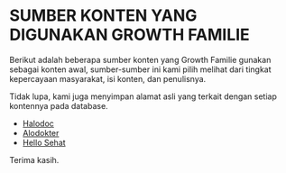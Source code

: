 # SUMBER KONTEN YANG DIGUNAKAN GROWTH FAMILIE
Berikut adalah beberapa sumber konten yang Growth Familie gunakan sebagai konten awal, sumber-sumber ini kami pilih melihat dari tingkat kepercayaan masyarakat, isi konten, dan penulisnya.<br>

Tidak lupa, kami juga menyimpan alamat asli yang terkait dengan setiap kontennya pada database.
+ [Halodoc](https://www.halodoc.com/)
+ [Alodokter](https://www.alodokter.com/)
+ [Hello Sehat](https://hellosehat.com/)

Terima kasih.